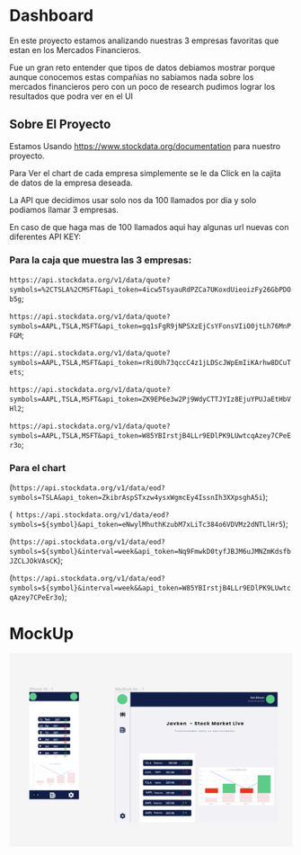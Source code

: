 
# Dashboard

En este proyecto estamos analizando nuestras 3 empresas favoritas que estan en los Mercados Financieros.

Fue un gran reto entender que tipos de datos debiamos mostrar porque aunque conocemos estas compañias no sabiamos nada sobre los mercados financieros pero con un poco de research pudimos lograr los resultados que podra ver en el UI

## Sobre El Proyecto 

Estamos Usando https://www.stockdata.org/documentation para nuestro proyecto.

Para Ver el chart de cada empresa simplemente se le da Click en la cajita de datos de la empresa deseada.

La API que decidimos usar solo nos da 100 llamados por dia y solo podiamos llamar 3 empresas.

En caso de que haga mas de 100 llamados aqui hay algunas url nuevas con diferentes API KEY:

### Para la caja que muestra las 3 empresas:
`https://api.stockdata.org/v1/data/quote?symbols=%2CTSLA%2CMSFT&api_token=4icw5TsyauRdPZCa7UKoxdUieoizFy26GbPDOb5g`;

`https://api.stockdata.org/v1/data/quote?symbols=AAPL,TSLA,MSFT&api_token=gq1sFgR9jNPSXzEjCsYFonsVIiO0jtLh76MnPFGM`;

`https://api.stockdata.org/v1/data/quote?symbols=AAPL,TSLA,MSFT&api_token=rRi0Uh73qccC4z1jLDScJWpEmIiKArhw8DCuTets`;

 `https://api.stockdata.org/v1/data/quote?symbols=AAPL,TSLA,MSFT&api_token=ZK9EP6e3w2Pj9WdyCTTJYIz8EjuYPUJaEtHbVHl2`;
 
 `https://api.stockdata.org/v1/data/quote?symbols=AAPL,TSLA,MSFT&api_token=W85YBIrstjB4LLr9EDlPK9LUwtcqAzey7CPeEr3o`;


### Para el chart 
(`https://api.stockdata.org/v1/data/eod?symbols=TSLA&api_token=ZkibrAspSTxzw4ysxWgmcEy4IssnIh3XXpsghA5i`);

 (` https://api.stockdata.org/v1/data/eod?symbols=${symbol}&api_token=eNwylMhuthKzubM7xLiTc384o6VDVMz2dNTLlHr5`);

 (`https://api.stockdata.org/v1/data/eod?symbols=${symbol}&interval=week&api_token=Nq9FmwkD0tyfJBJM6uJMNZmKdsfbJZCLJOkVAsCK`);

(`https://api.stockdata.org/v1/data/eod?symbols=${symbol}&interval=week&&api_token=W85YBIrstjB4LLr9EDlPK9LUwtcqAzey7CPeEr3o`);


# MockUp

![website](img/layout.png)


